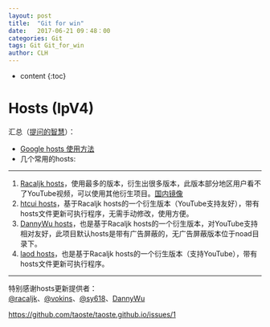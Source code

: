 ```yaml
---
layout: post
title:  "Git for win"
date:   2017-06-21 09：48：00
categories: Git
tags: Git Git_for_win
author: CLH
---
```


* content
{:toc}

# Hosts (IpV4) #
汇总（[提问的智慧](https://github.com/ryanhanwu/How-To-Ask-Questions-The-Smart-Way/blob/master/README-zh_CN.md)）：

- [Google hosts 使用方法](https://github.com/racaljk/hosts/blob/master/README.md) 
- 几个常用的hosts:

----------
1. [Racaljk hosts](https://github.com/racaljk/hosts)，使用最多的版本，衍生出很多版本，此版本部分地区用户看不了YouTube视频，可以使用其他衍生项目。[国内镜像](https://coding.net/u/scaffrey/p/hosts/git)
2. [htcui hosts](http://htcui.com/tag/hosts/)，基于Racaljk hosts的一个衍生版本（YouTube支持友好），带有hosts文件更新可执行程序，无需手动修改，使用方便。
3. [DannyWu hosts](http://idannywu.com/)，也是基于Racaljk hosts的一个衍生版本，对YouTube支持相对友好，此项目默认hosts是带有广告屏蔽的，无广告屏蔽版本位于noad目录下。
4. [laod hosts](https://laod.cn/hosts/2017-google-hosts.html)，也是基于Racaljk hosts的一个衍生版本（支持YouTube），带有hosts文件更新可执行程序。


----------

特别感谢hosts更新提供者：  
[@racaljk](https://github.com/racaljk/hosts)、[@vokins](https://github.com/vokins/yhosts)、[@sy618](https://github.com/sy618/hosts)、[DannyWu](https://github.com/WUZHIQIANGX/hosts)



https://github.com/taoste/taoste.github.io/issues/1
